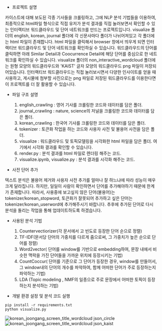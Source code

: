 - 프로젝트 설명

카이스트에 대해 보도된 각종 기사들을 크롤링하고, 그에 NLP 분석 기법들을 이용하여, 최종적으로 html파일 형식으로 직접 유저가 분석 결과를 직접 눌러보면서 확인할 수 있는 
인터랙티브 워드클라우드 및 단어 네트워크를 만드는 프로젝트입니다. visualize 폴더의 english, korean, journal 폴더에 각 신문사마다 폴더가 나뉘어져있고 각 폴더에는 html 파일이 존재합니다.
html 파일을 클릭해서 browser 창에서 띄우게 되면 인터랙티브 워드클라우드 및 단어 네트워크를 확인하실 수 있습니다. 
워드클라우드의 단어를 클릭하면 아래 Similar Detail과 Coocurrence Detail에 해당 단어를 중심으로 한 네트워크를 확인하실 수 있습니다.
visualize 폴더의 non_interactive_wordcloud 폴더에는 원형 모양의 워드클라우드와 'KAIST' 글자 모양의 워드클라우드 png 파일이 저장되어있습니다. 
인터랙티브 워드클라우드는 직접 눌러보시면서 다양한 인사이트를 얻을 때 사용하고, 게시물에 첨부할 사진으로는 png 파일로 저장된 워드클라우드를 이용한다면 이 프로젝트를 더 잘 활용할 수 있습니다. 
  
- 파일 구조 설명
    1. english_crawling : 영어 기사를 크롤링한 코드와 데이터를 담은 폴더.
    2. journal_crawling : nature, science의 저널을 크롤링한 코드와 데이터를 담은 폴더.
    3. korean_crawling : 한국어 기사를 크롤링한 코드와 데이터를 담은 폴더.
    4. tokenizer : 토큰화 작업을 하는 코드와 사용자 사전 및 불용어 사전을 담은 폴더.
    5. visualize : 워드클라우드 및 토픽모델링을 시각화한 html 파일을 담은 폴더. 여기에서 시각화 결과를 확인할 수 있습니다.
    6. render.py : 분석 결과를 html 파일로 렌더링 해주는 코드.
    7. visualize.ipynb, visualize.py : 분석 결과를 시각화 해주는 코드.
    
 - 사전 단어 추가
 
 텍스트 분석은 불용어 제거와 사용자 사전 추가를 얼마나 잘 하느냐에 따라 성능이 매우 크게 달라집니다.
 하지만, 일일이 사람이 확인하면서 단어를 추가해야하기 때문에 한계가 존재합니다. 
 따라서, 사용중에 보고싶지 않은 단어(불용어)는 tokenizer/korean_stopword, 토큰화가 잘못되어 추가하고 싶은 단어는 tokenizer/korean_userword에 추가해주시기 바랍니다.
 추후에 추가된 단어로 다시 분석을 돌리는 작업을 통해 업데이트하도록 하겠습니다. 
   
- 사용된 분석 기법
  1. Countervectiorizer(각 문서에서 고 빈도로 등장한 단어 순으로 정렬)
  2. TF-IDF(문서당 단어의 가중치를 다르게 줌으로써, 그 가중치가 높은 순으로 단어를 정렬) 
  3. Word2vector( 단어를 window를 기반으로 embedding하여, 문장 내에서 비슷한 맥락을 가진 단어들을 가까운 위치에 등장시키는 기법) 
  4. CountCoccur( 단어를 기준으로 그 단어가 등장한 경우, window를 만들어서, 그 window내의 단어의 개수를 파악하여, 함께 어떠한 단어가 주로 등장하는지 파악하는 기법) 
  5. LDA (Topic modeling , NMF의 일종으로 주로 문장에서 어떠한 토픽이 등장하는지 분석하는 기법) 

- 개발 환경 설정 및 분석 코드 실행
~~~
pip install -r requirements.txt
python visualize.py
~~~
![korean_joongang_screen_title_wordcloud json_circle](https://user-images.githubusercontent.com/64149539/98245674-a3589d00-1fb4-11eb-8ae2-8c12bd75c3ab.png)
![korean_joongang_screen_title_wordcloud json_kaist](https://user-images.githubusercontent.com/64149539/98245677-a5226080-1fb4-11eb-8526-cfcdac2e2554.png)
